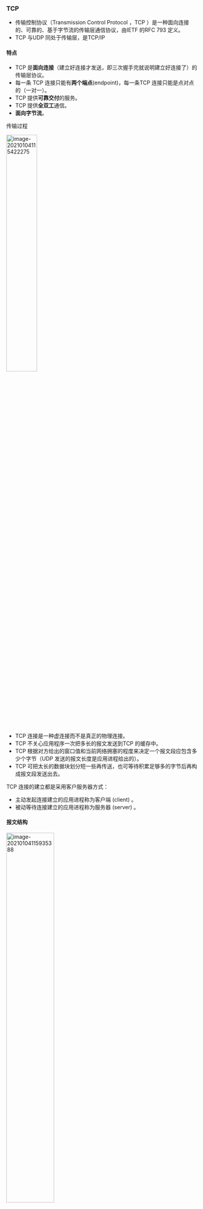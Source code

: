 ### TCP 

* 传输控制协议（Transmission Control Protocol ，TCP ）是一种面向连接的、可靠的、基于字节流的传输层通信协议，由IETF 的RFC 793 定义。
* TCP 与UDP 同处于传输层，是TCP/IP



#### 特点

* TCP 是**面向连接**（建立好连接才发送，即三次握手完就说明建立好连接了）的传输层协议。
* 每一条 TCP 连接只能有**两个端点**(endpoint)，每一条TCP 连接只能是点对点的（一对一）。
* TCP 提供**可靠交付**的服务。
* TCP 提供**全双工**通信。
* **面向字节流**。





传输过程

<img src="https://img-blog.csdnimg.cn/20210112201159650.png?x-oss-process=image/watermark,type_ZmFuZ3poZW5naGVpdGk,shadow_10,text_aHR0cHM6Ly9ibG9nLmNzZG4ubmV0L3dlaXhpbl80MzkzNDYwNw==,size_16,color_FFFFFF,t_70" alt="image-20210104115422275"  width="40%"/>

* TCP 连接是一种虚连接而不是真正的物理连接。
* TCP 不关心应用程序一次把多长的报文发送到TCP 的缓存中。
* TCP 根据对方给出的窗口值和当前网络拥塞的程度来决定一个报文段应包含多少个字节（UDP 发送的报文长度是应用进程给出的）。
* TCP 可把太长的数据块划分短一些再传送，也可等待积累足够多的字节后再构成报文段发送出去。



TCP  连接的建立都是采用客户服务器方式：

* 主动发起连接建立的应用进程称为客户端 (client) 。
* 被动等待连接建立的应用进程称为服务器 (server) 。



#### 报文结构

<img src="https://img-blog.csdnimg.cn/20210112201322352.png?x-oss-process=image/watermark,type_ZmFuZ3poZW5naGVpdGk,shadow_10,text_aHR0cHM6Ly9ibG9nLmNzZG4ubmV0L3dlaXhpbl80MzkzNDYwNw==,size_16,color_FFFFFF,t_70" alt="image-20210104115935388"  width="50%"/>



源端口和目的端口字段（各占 2  字节）

* 端口是传输层与应用层的服务接口。传输层的复用和分用功能都要通过端口才能实现。



确认号字段（占 4  字节）

* 是期望收到对方的下一个报文段的数据的第一个字节的序号。



数据偏移（即首部长度）（占 4  位）

* 它指出 TCP  报文段的数据起始处距离 TCP  报文段的起始处有多远。
* “ 数据偏移” 的单位是32  位字（以 4  字节为计算单位）。





保留字段（占 6  位）

* 保留为今后使用，但目前应置为 0 。



紧急 URG

* 当 URG = 1  时，表明紧急指针字段有效。
* 它告诉系统此报文段中有紧急数据，应尽快传送( 相当于高优先级的数据)

确认 ACK 

* 只有当 ACK = 1  时确认号字段才有效。当ACK = 0 确认号无效。

推送 PSH (PuSH) 

* 接收 TCP  收到 PSH = 1  的报文段，就尽快地交付接收应用进程，而不再等到整个缓存都填满了后再向上交付。

复位 RST (ReSeT) 

* 当 RST = 1  时，表明 TCP  连接中出现严重差错（如由于主机崩溃或其他原因），必须释放连接，然后再重新建立运输连接。

同步 SYN

* 同步 SYN = 1  表示这是一个连接请求或连接接受报文。

终止 FIN (FINis)

* FIN = 1  表明此报文段的发送端的数据已发送完毕，并要求释放运输连接。 



窗口字段 （占 2  字节）

* 用来让对方设置发送窗口的依据，单位为字节。



检验和（占 2  字节）

* 检验和字段检验的范围包括首部和数据这两部分。
* 在计算检验和时，要在 TCP  报文段的前面加上 12  字节的伪首部。



紧急指针字段 （占 16  位）

* 指出在本报文段中紧急数据共有多少个字节（紧急数据放在本报文段数据的最前面）。



选项字段（长度可变）

* MSS
  *  TCP  最初只规定了一种选项，即最大报文段长度 MSS 。 
  *  MSS  告诉对方 TCP ： “  我的缓存所能接收的报文段的数据字段的最大长度是 MSS  个字节。”
  *  MSS  (Maximum Segment Size) 是 TCP  报文段中的 数据字段的最大长度。数据字段加上 TCP  首部才等于整个的 TCP  报文段。
* 窗口扩大选项（占 3  字节）
  * 其中有一个字节表示移位值 S 。
  * 新的窗口值等于 TCP  首部中的窗口位数增大到 (16  +  S) ，相当于把窗口值向左移动 S  位后获得实际的窗口大小。
* 时间戳选项 （占  10 字节）
  * 其中最主要的字段时间戳值字段（  4 字节）和时间戳回送回答字段（ 4  字节）。
* 选择确认选项 
  * 有选择的确认收到的某些报文，以便提高效率。



填充字段

*  这是为了使整个首部长度是 4  字节的整数倍。



####  连接

TCP 连接

* TCP把连接作为最基本的抽象。
* 每一条TCP 连接有两个端点。
* TCP连接的端点叫做套接字(socket)或插口。
* 端口号拼接到(contatenated with) IP 地址即构成了套接字



每一条 TCP  连接唯一地被通信两端的两个端点（即两个套接字）所确定。

* 即：TCP  连接 ::= {socket1, socket2}= {(IP1: port1), (IP2: port2)}



TCP 连接的三个阶段

* 传输连接就有三个阶段，即：连接建立、数据传送和连接释放。传输连接的管理就是使传输连接的建立和释放都能正常地进行。
* 连接建立过程中要解决以下三个问题：
  * 要使每一方能够确知对方的存在。
  * 要允许双方协商一些参数（如最大报文段长度，最大窗口大小，服务质量等）。
  * 能够对传输实体资源（如缓存大小，连接表中的项目等）进行分配。



TCP 连接的建立

* TCP 连接的建立过程也被称为三次握手

* 第一次 :  客户端 -> 服务器。客户端向服务器提出连接建立请求，即发出同步请求报文。
* 第二次 :  客户端 <- 服务器。服务器收到客户端的连接请求后，向客户端发出同意建立连接的同步确认报文。
* 第三次 :  客户端 -> 服务器。客户端在收到服务器的同步确认报文后，向服务器发出确认报文。
* 当服务器收到来自客户端的确认报文后，连接即被建立 



建立过程说明

<img src="https://img-blog.csdnimg.cn/20210112201356876.png?x-oss-process=image/watermark,type_ZmFuZ3poZW5naGVpdGk,shadow_10,text_aHR0cHM6Ly9ibG9nLmNzZG4ubmV0L3dlaXhpbl80MzkzNDYwNw==,size_16,color_FFFFFF,t_70" alt="image-20210104135056841"  width="50%" />

* 客户端A 向服务器发出连接请求报文， SYN=1 ，选择序号 seq=x
* 服务器B 的 TCP 收到连接请求报文后，如同意，则发回确认。
  * 服务器B 在确认报文中将 SYN = 1 ， ACK = 1 ，且其确认号 ack =x+1 ，自己选择的序号 seq = y
* 客户端A 收到B 的确认报文后向服务器B 发出确认报文，即 ACK = 1 ，确认号 ack = y+1 。
  * 客户端A 的 TCP 通知上层应用进程，连接已经建立。
* 服务器B 的 TCP 收到客户端A 的确认后，也通知其上层应用进程：连接已经建立。
  * 开始传送数据



TCP 连接的释放

* TCP 连接释放的建立过程也被称为四次挥手
* 第一次 :  客户端 -> 服务器。客户端向服务器发出一个连接释放报文。
* 第二次 :  客户端 <- 服务器。服务器收到客户端的释放连接请求后，向客户端发出确认报文。
* 第三次 :  客户端 <- 服务器。服务器在发送完最后的数据后，向客户端发出连接释放确认报文。
* 第四次 :  客户端 -> 服务器。客户端在收到服务器连接释放报文后，向服务器发出确认报文。



释放过程说明

<img src="https://img-blog.csdnimg.cn/20210112201419268.png?x-oss-process=image/watermark,type_ZmFuZ3poZW5naGVpdGk,shadow_10,text_aHR0cHM6Ly9ibG9nLmNzZG4ubmV0L3dlaXhpbl80MzkzNDYwNw==,size_16,color_FFFFFF,t_70" alt="image-20210104140039815"  width="50%" />

* 数据传输结束后，通信的双方都可释放连接。现在 A  的应用进程先向其 TCP  发出连接释放报文段，并停止再发送数据，主动关闭 TCP连接。
  * A  把连接释放报文段首部的 FIN = 1 ，其序号seq = u ，等待 B  的确认。
* B 发出确认， ack = u+1 ，而这个报文段自己的序号 seq = v 。
  * TCP  服务器进程通知高层应用进程。
  * 从 A  到 B  这个方向的连接就释放了， TCP  连接处于 半关闭 状态。 B若发送数据， A  仍要接收
* 若 B  已经没有要向 A  发送的数据，其应用进程就通知 TCP 
* A 收到连接释放报文段后，必须发出确认，且置 ACK = 1 ， ack=w+1 ，





TCP  连接必须经过时间 2MSL  后才真正释放掉

<img src="https://img-blog.csdnimg.cn/20210112201449824.png?x-oss-process=image/watermark,type_ZmFuZ3poZW5naGVpdGk,shadow_10,text_aHR0cHM6Ly9ibG9nLmNzZG4ubmV0L3dlaXhpbl80MzkzNDYwNw==,size_16,color_FFFFFF,t_70"  alt="image-20210104140825725"  width="50%" />

* MSL （Maximum Segment Lifetime ）是任何报文在网络上的存在的最长时间，超过这个时间报文将被丢弃。
  * RFC793 中规定MSL 为2 分钟，不同的操作系统在实现时各不相同，常用的有30 秒、1 分钟、2 分钟不等。

* A  必须等待 2MSL 的时间的原因：
  * 第一，为了保证客户端发送的最后一个  ACK  报文段能够到达服务器。
  * 第二，防止 “ 已失效的连接请求报文段 ” 出现在本连接中。客户端在发送完最后一个 ACK 报文段后，再经过时间 2MSL  ，就可以使本连接持续的时间内所产生的所有报文段，都从网络中消失。这样就可以使下一个新的连接中不会出现这种旧的连接请求报文段。



#### 计数器

* 为了保证传输的可靠性和协议栈的稳定，一条TCP 连接可以用多达9 种不同类型的定时器为其保驾护航。
* 这些定时器包括：重传计时器，坚持计时器， ER 延迟计时器， PTO 计时器，ACK 延迟计时器， SYNACK 计时器，保活计时器，时间等待计时器， FIN_WAIT2 计时器等。
* TCP 要保证正常工作，至少应该有四种计时器：重传计时器、持久计时器、保活计时器和时间等待计时器。





重传计时器

* TCP 是一种能提供可靠传输的通信协议，其可靠性来自于协议的确认重传机制。
  * 当接收端收到一个TCP 报文后，就会向发送方发出一个确认报文，并指示对方下次传送数据的起始位置。
  * 由于网络的不确定性，发送的数据报文和确认报文都有可能在传输过程中丢失。
* 重传计时器（Retransmission Timer ），当发送方发出数据报文后即启动该计时器（一般为60 秒）：
  * 在设定时间截至之前收到确认报文，则传输成功，撤销计时器；否则，传输失败，重新发送数据报文。



坚持计时器

* 当接收方发出一个零窗口确认报文，发送方立即停止发送数据报文直到接收方发出非零窗口的确认报文。
  * 由于TCP 不会对确认报文进行确认，因此接收方在发出非零窗口确认报文后即进入等待发送方发送数据报文。
  * 如果此确认报文在中途丢失，在通信会陷入死锁。
  * 坚持计时器（Persistent Timer ）即为破解此死锁而设定。
* 当发送方收到一个零窗口确认时，即启动坚持计时器 
  * 若在设定时间到达之前收到接收方的非零窗口确认报文，则撤销该计时器，恢复正常发送数据报文。
  * 若设定时间到达仍未收到接收方的非零窗口确认报文，则发送方发出一个只有一个字节数据的探测报文并消耗一个序号，但该序号会被确认报文所忽略。
* 探测报文的目的，即提醒接收方：确认丢失，重新发送。
  * 坚持计时器的值与重传计时器相同。若在截止时间后没有收到接收方的非零窗口确认报文，则发送另一个探测报文，并加倍设置坚持计时器值，如此反复直到收到接收方的非零窗口确认报文为止。
  * 坚持计时器的值有最大值限制（门限值，通常为60 秒）。



保活计时器

* 保活计时器（keepalive timer ）用于判断两个TCP 端点之间长久的连接是否正常。
  * 当客户端与服务器建立了TCP 连接后，保活计时器即被激活，并设置计时值（通常为2 小时）。每当服务器收到来自客户端的报文，即重置计时器。
  * 当计时截止后仍未收到客户端的报文，则服务器将向客户端发出探测报文，并每隔75 秒发送一个探测报文。
    * 如果发出10 个探测报文后依然没有得到客户端的确认报文，则服务器假定客户端遇到了故障，，于是强制关闭这条连接。
* 当服务器发送探测报文时，客户端可能处于四种不同的状态：
  * 客户端运行正常
    * 一切正常，客户端能收到服务器的探测报文并发出响应确认报文，服务器重置保活计时器。
  * 客户端已经崩溃
    * 客户端可能已经关闭或正在重新启动，无法接收和响应服务器的探测报文。服务器在10 个探测报文以后即终止与客户端的连接。
  * 客户端已经崩溃并重启
    * 客户端已经重启，在收到服务器的探测报文后，客户端将返回一个RST 报文。服务器在收到RST 报文后即关闭连接。
  * 网络链路故障
    * 客户端可能依然在正常运行，但无法收到来自服务器的探测报文，也无法向服务器发送数据报文。由于无法判断是链路故障还是客户端故障，因此服务器终止连接。





时间等待计时器

* 时间等待计时器（Time_Wait Timer ）也叫2MSL 计时器，是TCP 终止连接时启动的计时器。
* 当主动关闭的一方收到被动关闭一方FIN=1 的控制报文信息后状态由FIN-WAIT-2 变为TIME-WAIT ，并发送一个ACK 确认报文，同时启动计时器开始计时。
  * 如果被动关闭的一方在2MSL 后没有发送重传请求，主动关闭的一方即认为对方已经收到ACK 报文并关闭了连接，于是主动关闭的一方才把连接关闭。
* 设置这个计时器的主目的是为了能够正常关闭服务端的连接！



#### 状态变迁

<img src="https://img-blog.csdnimg.cn/20210112201516833.png?x-oss-process=image/watermark,type_ZmFuZ3poZW5naGVpdGk,shadow_10,text_aHR0cHM6Ly9ibG9nLmNzZG4ubmV0L3dlaXhpbl80MzkzNDYwNw==,size_16,color_FFFFFF,t_70" alt="image-20210104144249396"  width="60%" />

* 红实线箭头 表示客户进程的正常变迁。
* 蓝虚线箭头 表示服务器进程的正常变迁。
* 黑细线箭头 表示异常变迁。

